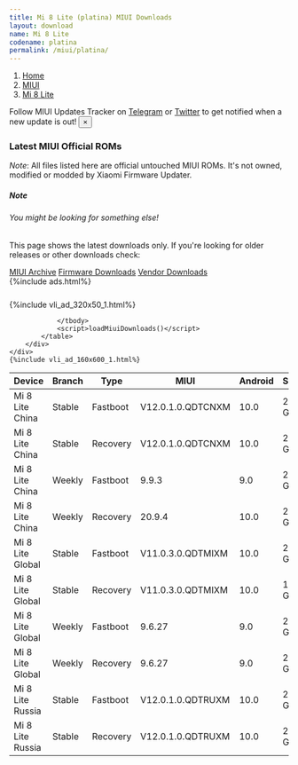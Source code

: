 ```yaml
---
title: Mi 8 Lite (platina) MIUI Downloads
layout: download
name: Mi 8 Lite
codename: platina
permalink: /miui/platina/
---
```

<nav aria-label="breadcrumb">
    <ol class="breadcrumb">
        <li class="breadcrumb-item"><a href="/">Home</a></li>
        <li class="breadcrumb-item"><a href="/miui/">MIUI</a></li>
        <li class="breadcrumb-item active" aria-current="page"><a href="/miui/platina/">Mi 8 Lite</a></li>
    </ol>
</nav>
<div class="alert alert-primary alert-dismissible fade show" role="alert">
    Follow MIUI Updates Tracker on <a href="https://t.me/MIUIUpdatesTracker" class="alert-link">Telegram</a>
     or <a href="https://twitter.com/MiFwUpdater" class="alert-link">Twitter</a> to get notified when a new update is out!
    <button type="button" class="close" data-dismiss="alert" aria-label="Close">
        <span aria-hidden="true">&times;</span>
    </button>
</div>

### Latest MIUI Official ROMs
*Note*: All files listed here are official untouched MIUI ROMs. It's not owned, modified or modded by Xiaomi Firmware Updater.
<div class="card">
  <div class="card-body">
    <h5 class="card-title">Note</h5>
    <h6 class="card-subtitle mb-2 text-muted">You might be looking for something else!</h6>
    <p class="card-text">This page shows the latest downloads only.
     If you're looking for older releases or other downloads check:</p>
    <a href="/archive/miui/platina/" class="card-link">MIUI Archive</a>
    <a href="/firmware/platina/" class="card-link">Firmware Downloads</a>
    <a href="/vendor/platina/" class="card-link">Vendor Downloads</a>
  </div>
</div>
{%include ads.html%}
<div class="row justify-content-center">
    <div class="col-10">
        <div class="table-responsive-md" style="margin-top: 25px;">
            {%include vli_ad_320x50_1.html%}
            <table id="miui" class="display dt-responsive nowrap compact table table-striped table-hover table-sm">
                <thead class="thead-dark">
                    <tr>
                        <th data-ref="device">Device</th>
                        <th data-ref="branch">Branch</th>
                        <th data-ref="type">Type</th>
                        <th data-ref="miui">MIUI</th>
                        <th data-ref="android">Android</th>
                        <th data-ref="size">Size</th>
                        <th data-ref="size">Date</th>
                        <th data-ref="link">Link</th>
                    </tr>
                </thead>
                <tbody>
                <tr><td>Mi 8 Lite China</td><td>Stable</td><td>Fastboot</td><td>V12.0.1.0.QDTCNXM</td><td>10.0</td><td>2.9 GB</td><td>2020-07-23</td><td><a href="/miui/platina/stable/V12.0.1.0.QDTCNXM/">Download</a></td></tr>
<tr><td>Mi 8 Lite China</td><td>Stable</td><td>Recovery</td><td>V12.0.1.0.QDTCNXM</td><td>10.0</td><td>2.3 GB</td><td>2020-07-31</td><td><a href="/miui/platina/stable/V12.0.1.0.QDTCNXM/">Download</a></td></tr>
<tr><td>Mi 8 Lite China</td><td>Weekly</td><td>Fastboot</td><td>9.9.3</td><td>9.0</td><td>2.8 GB</td><td>2019-09-04</td><td><a href="/miui/platina/weekly/9.9.3/">Download</a></td></tr>
<tr><td>Mi 8 Lite China</td><td>Weekly</td><td>Recovery</td><td>20.9.4</td><td>10.0</td><td>2.3 GB</td><td>2020-09-04</td><td><a href="/miui/platina/weekly/20.9.4/">Download</a></td></tr>
<tr><td>Mi 8 Lite Global</td><td>Stable</td><td>Fastboot</td><td>V11.0.3.0.QDTMIXM</td><td>10.0</td><td>2.5 GB</td><td>2020-07-07</td><td><a href="/miui/platina/stable/V11.0.3.0.QDTMIXM/">Download</a></td></tr>
<tr><td>Mi 8 Lite Global</td><td>Stable</td><td>Recovery</td><td>V11.0.3.0.QDTMIXM</td><td>10.0</td><td>1.9 GB</td><td>2020-07-16</td><td><a href="/miui/platina/stable/V11.0.3.0.QDTMIXM/">Download</a></td></tr>
<tr><td>Mi 8 Lite Global</td><td>Weekly</td><td>Fastboot</td><td>9.6.27</td><td>9.0</td><td>2.9 GB</td><td>2019-06-28</td><td><a href="/miui/platina/weekly/9.6.27/">Download</a></td></tr>
<tr><td>Mi 8 Lite Global</td><td>Weekly</td><td>Recovery</td><td>9.6.27</td><td>9.0</td><td>2.0 GB</td><td>2019-06-28</td><td><a href="/miui/platina/weekly/9.6.27/">Download</a></td></tr>
<tr><td>Mi 8 Lite Russia</td><td>Stable</td><td>Fastboot</td><td>V12.0.1.0.QDTRUXM</td><td>10.0</td><td>2.6 GB</td><td>2020-09-04</td><td><a href="/miui/platina/stable/V12.0.1.0.QDTRUXM/">Download</a></td></tr>
<tr><td>Mi 8 Lite Russia</td><td>Stable</td><td>Recovery</td><td>V12.0.1.0.QDTRUXM</td><td>10.0</td><td>2.0 GB</td><td>2020-09-12</td><td><a href="/miui/platina/stable/V12.0.1.0.QDTRUXM/">Download</a></td></tr>

                </tbody>
                <script>loadMiuiDownloads()</script>
            </table>
        </div>
    </div>
    {%include vli_ad_160x600_1.html%}
</div>
